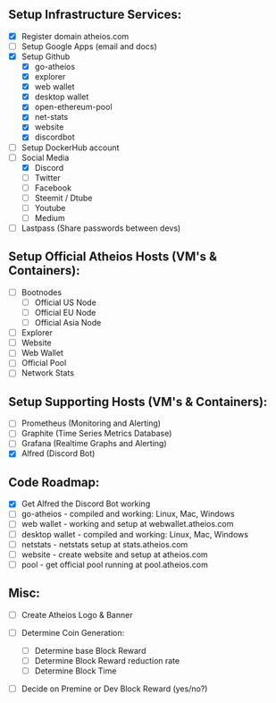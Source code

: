 ## Setup Infrastructure Services:
* [x] Register domain atheios.com
* [ ] Setup Google Apps (email and docs)
* [x] Setup Github
    * [x] go-atheios
    * [x] explorer
    * [x] web wallet
    * [x] desktop wallet
    * [x] open-ethereum-pool
    * [x] net-stats
    * [x] website
    * [x] discordbot
* [ ] Setup DockerHub account
* [ ] Social Media
	* [x] Discord
	* [ ] Twitter
	* [ ] Facebook
	* [ ] Steemit / Dtube
	* [ ] Youtube
	* [ ] Medium
* [ ] Lastpass (Share passwords between devs)

## Setup Official Atheios Hosts (VM's & Containers):
* [ ] Bootnodes
    * [ ] Official US Node
    * [ ] Official EU Node
    * [ ] Official Asia Node
* [ ] Explorer
* [ ] Website
* [ ] Web Wallet
* [ ] Official Pool 
* [ ] Network Stats 

## Setup Supporting Hosts (VM's & Containers):
* [ ] Prometheus (Monitoring and Alerting)
* [ ] Graphite (Time Series Metrics Database)
* [ ] Grafana (Realtime Graphs and Alerting)
* [x] Alfred (Discord Bot)

## Code Roadmap:
* [x] Get Alfred the Discord Bot working
* [ ] go-atheios - compiled and working: Linux, Mac, Windows
* [ ] web wallet - working and setup at webwallet.atheios.com
* [ ] desktop wallet - compiled and working: Linux, Mac, Windows
* [ ] netstats - netstats setup at stats.atheios.com
* [ ] website - create website and setup at atheios.com
* [ ] pool - get official pool running at pool.atheios.com

## Misc:
* [ ] Create Atheios Logo & Banner
* [ ] Determine Coin Generation: 
    * [ ] Determine base Block Reward 
    * [ ] Determine Block Reward reduction rate 
    * [ ] Determine Block Time
* [ ] Decide on Premine or Dev Block Reward (yes/no?)

